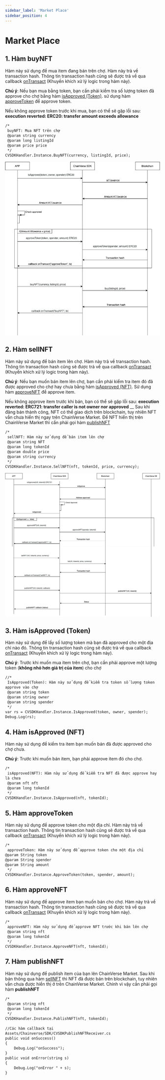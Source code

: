 ```yaml
---
sidebar_label: 'Market Place'
sidebar_position: 4
---
```


# Market Place

## 1. Hàm buyNFT
Hàm này sử dụng để mua item đang bán trên chợ. Hàm này trả về transaction hash. Thông tin transaction hash cũng sẽ được trả về qua callback [onTransact](/docs/sdk/Unity/over-view#9-callback-ontransact) 
(Khuyến khích xử lý logic trong hàm này).

**Chú ý**: Nếu bạn mua bằng token, bạn cần phải kiểm tra số lượng token đã approve cho chợ bằng hàm [isApproved (Token)](/docs/sdk/Unity/market-place#3-hàm-isapproved-token).
sử dụng hàm [approveToken](/docs/sdk/Unity/market-place#5-hàm-approvetoken) để approve token.

Nếu không approve token trước khi mua, bạn có thể sẽ gặp lỗi sau: **execution reverted: ERC20: transfer amount exceeds allowance**

```
/*
 buyNFT: Mua NFT trên chợ
 @param string currency
 @param long listingId
 @param price price
 */
CVSDKHandler.Instance.BuyNFT(currency, listingId, price);
```

![buy nft](/img/buyNFT.png)

## 2. Hàm sellNFT
Hàm này sử dụng để bán item lên chợ. Hàm này trả về transaction hash. Thông tin transaction hash cũng sẽ được trả về qua callback [onTransact](/docs/sdk/Unity/over-view#9-callback-ontransact)
 (Khuyến khích xử lý logic trong hàm này).

**Chú ý**: Nếu bạn muốn bán item lên chợ, bạn cần phải kiểm tra item đó đã được approved cho chợ hay chưa bằng hàm [isApproved (NFT)](/docs/sdk/Unity/market-place#4-hàm-isapproved-nft).
Sử dụng hàm [approveNFT](/docs/sdk/Unity/market-place#6-hàm-approvenft) để approve item.

Nếu không approve item trước khi bán, bạn có thể sẽ gặp lỗi sau: **execution reverted: ERC721: transfer caller is not owner nor approved**
__
Sau khi đăng bán thành công, NFT có thể giao dịch trên blockchain, tuy nhiên NFT vẫn chưa hiển thị ngay trên ChainVerse Market. Để NFT hiển thị trên ChainVerse Market thì cần phải gọi hàm [publishNFT](#7-hàm-publishnft)


```
/*
 sellNFT: Hàm này sử dụng để bán item lên chợ
 @param string NFT
 @param long tokenId
 @param double price
 @param string currency
 */
CVSDKHandler.Instance.SellNFT(nft, tokenId, price, currency);
```

![sell nft](/img/sellNFT.png)

## 3. Hàm isApproved (Token)
Hàm này sử dụng để lấy số lượng token mà bạn đã approved cho một địa chỉ nào đó. Thông tin transaction hash cũng sẽ được trả về qua callback [onTransact](/docs/sdk/Unity/over-view#9-callback-ontransact)
(Khuyến khích xử lý logic trong hàm này).

**Chú ý**: Trước khi muốn mua item trên chợ, bạn cần phải approve một lượng token (**không nhỏ hơn giá trị của item**) cho chợ

```
//*
 IsApproved(Token): Hàm này sử dụng để kiểm tra token số lượng token approve vào chợ
 @param string token
 @param string owner
 @param string spender
 */
var rs = CVSDKHandler.Instance.IsApproved(token, owner, spender);
Debug.Log(rs);
```

## 4. Hàm isApproved (NFT)
Hàm này sử dụng để kiểm tra item bạn muốn bán đã được approved cho chợ chưa.

**Chú ý**: Trước khi muốn bán item, bạn phải approve item đó cho chợ.


```
/*
 isApproved(NFT): Hàm này sử dụng để kiểm tra NFT đã được approve hay là chưa
 @param nft nft
 @param long tokenId
 */
CVSDKHandler.Instance.IsApproved(nft, tokenId);
```

## 5. Hàm approveToken
Hàm này sử dụng để approve token cho một địa chỉ. Hàm này trả về transaction hash. Thông tin transaction hash cũng sẽ được trả về qua callback [onTransact](/docs/sdk/Unity/over-view#9-callback-ontransact)
(Khuyến khích xử lý logic trong hàm này).
```
/*
 approveToken: Hàm này sử dụng để approve token cho một địa chỉ
@param String token
@param String spender
@param String amount
 */
CVSDKHandler.Instance.ApproveToken(token, spender, amount);
```

## 6. Hàm approveNFT
Hàm này sử dụng để approve item bạn muốn bán cho chợ. Hàm này trả về transaction hash. Thông tin transaction hash cũng sẽ được trả về qua callback [onTransact](/docs/sdk/Unity/over-view#9-callback-ontransact)
(Khuyến khích xử lý logic trong hàm này).

```
/*
 approveNFT: Hàm này sử dụng để approve NFT trước khi bán lên chợ
 @param string nft
 @param long tokenId
 */
CVSDKHandler.Instance.ApproveNFT(nft, tokenId);
```

## 7. Hàm publishNFT
Hàm này sử dụng để publish item của bạn lên ChainVerse Market. Sau khi bán thông qua hàm [sellNFT](/docs/sdk/Unity/market-place#2-hàm-sellnft) thì NFT đã được bán trên blockchain, tuy nhiên vẫn chưa được hiển thị ở trên ChainVerse Market. Chính vì vậy cần phải gọi hàm **publishNFT**



```
/*
 @param string nft
 @param long tokenId
 */
CVSDKHandler.Instance.PublishNFT(nft, tokenId);

//Các hàm callback tại Assets/Chainverse/SDK/CVSDKPublishNFTReceiver.cs 
public void onSuccess()
{
    Debug.Log("onSuccess");
}
public void onError(string s)
{
    Debug.Log("onError " + s);
}
```

